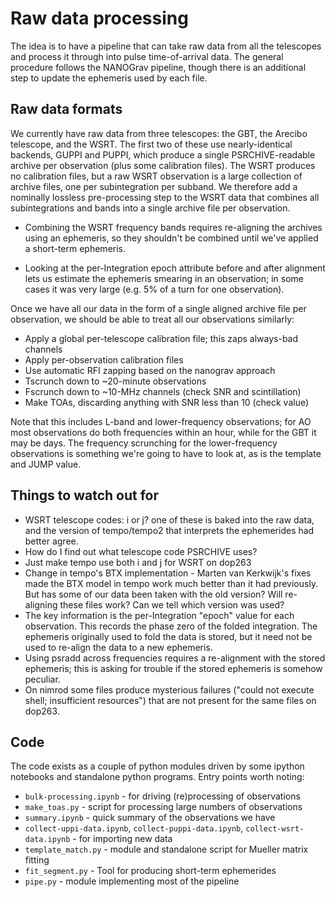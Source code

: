 Raw data processing
===================

The idea is to have a pipeline that can take raw data from all the telescopes and process it through into pulse time-of-arrival data. The general procedure follows the NANOGrav pipeline, though there is an additional step to update the ephemeris used by each file.

Raw data formats
----------------

We currently have raw data from three telescopes: the GBT, the Arecibo telescope, and the WSRT. The first two of these use nearly-identical backends, GUPPI and PUPPI, which produce a single PSRCHIVE-readable archive per observation (plus some calibration files). The WSRT produces no calibration files, but a raw WSRT observation is a large collection of archive files, one per subintegration per subband. We therefore add a nominally lossless pre-processing step to the WSRT data that combines all subintegrations and bands into a single archive file per observation.

* Combining the WSRT frequency bands requires re-aligning the archives using an ephemeris, so they shouldn't be combined until we've applied a short-term ephemeris.

* Looking at the per-Integration epoch attribute before and after alignment lets us estimate the ephemeris smearing in an observation; in some cases it was very large (e.g. 5% of a turn for one observation).

Once we have all our data in the form of a single aligned archive file per observation, we should be able to treat all our observations similarly:

* Apply a global per-telescope calibration file; this zaps always-bad channels
* Apply per-observation calibration files
* Use automatic RFI zapping based on the nanograv approach
* Tscrunch down to ~20-minute observations
* Fscrunch down to ~10-MHz channels (check SNR and scintillation)
* Make TOAs, discarding anything with SNR less than 10 (check value)

Note that this includes L-band and lower-frequency observations; for AO most observations do both frequencies within an hour, while for the GBT it may be days. The frequency scrunching for the lower-frequency observations is something we're going to have to look at, as is the template and JUMP value.


Things to watch out for
-----------------------

* WSRT telescope codes: i or j? one of these is baked into the raw data, and the version of tempo/tempo2 that interprets the ephemerides had better agree.
 * How do I find out what telescope code PSRCHIVE uses?
 * Just make tempo use both i and j for WSRT on dop263
* Change in tempo's BTX implementation - Marten van Kerkwijk's fixes made the BTX model in tempo work much better than it had previously. But has some of our data been taken with the old version? Will re-aligning these files work? Can we tell which version was used?
 * The key information is the per-Integration "epoch" value for each observation. This records the phase zero of the folded integration. The ephemeris originally used to fold the data is stored, but it need not be used to re-align the data to a new ephemeris.
 * Using psradd across frequencies requires a re-alignment with the stored ephemeris; this is asking for trouble if the stored ephemeris is somehow peculiar.
* On nimrod some files produce mysterious failures ("could not execute shell; insufficient resources") that are not present for the same files on dop263.

Code
----

The code exists as a couple of python modules driven by some ipython notebooks and standalone python programs. Entry points worth noting:

* `bulk-processing.ipynb` - for driving (re)processing of observations
* `make_toas.py` - script for processing large numbers of observations
* `summary.ipynb` - quick summary of the observations we have
* `collect-uppi-data.ipynb`, `collect-puppi-data.ipynb`, `collect-wsrt-data.ipynb` - for importing new data
* `template_match.py` - module and standalone script for Mueller matrix fitting
* `fit_segment.py` - Tool for producing short-term ephemerides
* `pipe.py` - module implementing most of the pipeline
